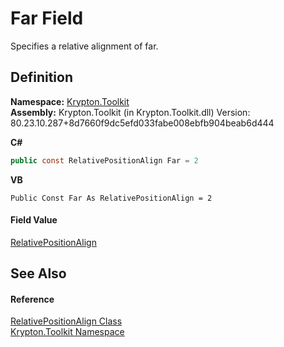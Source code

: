 # Far Field


Specifies a relative alignment of far.



## Definition
**Namespace:** <a href="79d2eac2-21f4-54ff-7552-b20c33c30600.md">Krypton.Toolkit</a>  
**Assembly:** Krypton.Toolkit (in Krypton.Toolkit.dll) Version: 80.23.10.287+8d7660f9dc5efd033fabe008ebfb904beab6d444

**C#**
``` C#
public const RelativePositionAlign Far = 2
```
**VB**
``` VB
Public Const Far As RelativePositionAlign = 2
```



#### Field Value
<a href="7fdfd884-8265-62bf-34ee-5e5b91f2c94b.md">RelativePositionAlign</a>

## See Also


#### Reference
<a href="7fdfd884-8265-62bf-34ee-5e5b91f2c94b.md">RelativePositionAlign Class</a>  
<a href="79d2eac2-21f4-54ff-7552-b20c33c30600.md">Krypton.Toolkit Namespace</a>  
